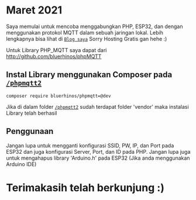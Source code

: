 # **Maret 2021**

Saya memulai untuk mencoba menggabungkan PHP, ESP32, dan dengan menggunakan protokol MQTT dalam sebuah jaringan lokal. Lebih lengkapnya
bisa lihat di [`Blog saya`](http://vellstar.epizy.com/Vellstar/Apps/konten.php?konten=Misc&&materi=IOT%20dengan%20esp32,%20PHP,%20Protokol%20MQTT%201) Sorry Hosting Gratis gan hehe :)

Untuk Library PHP_MQTT saya dapat dari
http://github.com/bluerhinos/phpMQTT

## Instal Library menggunakan Composer pada [`/phpmqtt2`](https://github.com/azzamwildan462/PHP_ESP32_MQTT/tree/main/phpmqtt2)

`composer require bluerhinos/phpmqtt=@dev`

Jika di dalam folder [`/phpmqtt2`](https://github.com/azzamwildan462/PHP_ESP32_MQTT/tree/main/phpmqtt2) sudah terdapat folder 'vendor'
maka instalasi Library telah berhasil

## Penggunaan

Jangan lupa untuk mengganti konfigurasi SSID, PW, IP, dan Port pada
ESP32 dan juga konfigurasi Server, Port, dan ID pada PHP. Jangan lupa juga untuk mengahapus library 'Arduino.h' pada ESP32 (Jika anda menggunakan Arduino IDE)

# Terimakasih telah berkunjung :)
